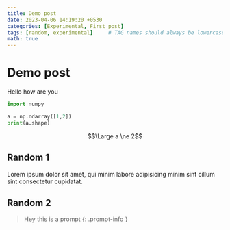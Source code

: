 ```yaml
---
title: Demo post 
date: 2023-04-06 14:19:20 +0530
categories: [Experimental, First_post]
tags: [random, experimental]     # TAG names should always be lowercase
math: true
---
```


# Demo post

Hello how are you

```python
import numpy

a = np.ndarray([1,2])
print(a.shape)
```

$$\Large a \ne 2$$

## Random 1

Lorem ipsum dolor sit amet, qui minim labore adipisicing minim sint cillum sint consectetur cupidatat.

## Random 2

> Hey this is a prompt
{: .prompt-info }
